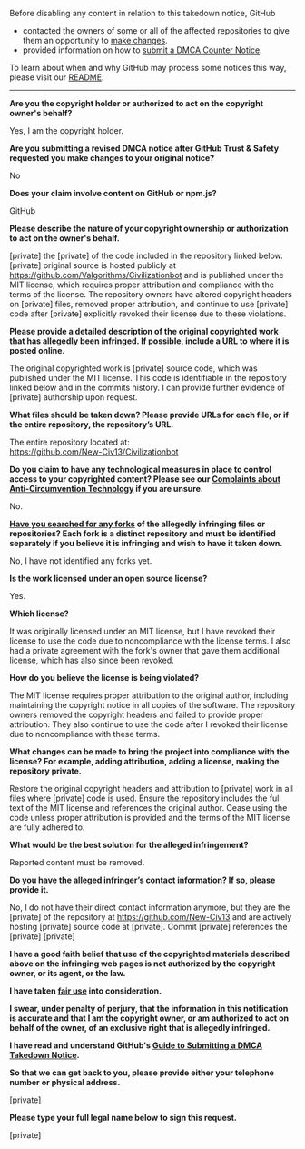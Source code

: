 Before disabling any content in relation to this takedown notice, GitHub
- contacted the owners of some or all of the affected repositories to give them an opportunity to [make changes](https://docs.github.com/en/github/site-policy/dmca-takedown-policy#a-how-does-this-actually-work).
- provided information on how to [submit a DMCA Counter Notice](https://docs.github.com/en/articles/guide-to-submitting-a-dmca-counter-notice).

To learn about when and why GitHub may process some notices this way, please visit our [README](https://github.com/github/dmca/blob/master/README.md#anatomy-of-a-takedown-notice).

---

**Are you the copyright holder or authorized to act on the copyright owner's behalf?**

Yes, I am the copyright holder.

**Are you submitting a revised DMCA notice after GitHub Trust & Safety requested you make changes to your original notice?**

No

**Does your claim involve content on GitHub or npm.js?**

GitHub

**Please describe the nature of your copyright ownership or authorization to act on the owner's behalf.**

[private] the [private] of the code included in the repository linked below. [private] original source is hosted publicly at https://github.com/Valgorithms/Civilizationbot and is published under the MIT license, which requires proper attribution and compliance with the terms of the license. The repository owners have altered copyright headers on [private] files, removed proper attribution, and continue to use [private] code after [private] explicitly revoked their license due to these violations.

**Please provide a detailed description of the original copyrighted work that has allegedly been infringed. If possible, include a URL to where it is posted online.**

The original copyrighted work is [private] source code, which was published under the MIT license. This code is identifiable in the repository linked below and in the commits history. I can provide further evidence of [private] authorship upon request.

**What files should be taken down? Please provide URLs for each file, or if the entire repository, the repository’s URL.**

The entire repository located at:  
https://github.com/New-Civ13/Civilizationbot

**Do you claim to have any technological measures in place to control access to your copyrighted content? Please see our <a href="https://docs.github.com/articles/guide-to-submitting-a-dmca-takedown-notice#complaints-about-anti-circumvention-technology">Complaints about Anti-Circumvention Technology</a> if you are unsure.**

No.

**<a href="https://docs.github.com/articles/dmca-takedown-policy#b-what-about-forks-or-whats-a-fork">Have you searched for any forks</a> of the allegedly infringing files or repositories? Each fork is a distinct repository and must be identified separately if you believe it is infringing and wish to have it taken down.**

No, I have not identified any forks yet.

**Is the work licensed under an open source license?**

Yes.

**Which license?**

It was originally licensed under an MIT license, but I have revoked their license to use the code due to noncompliance with the license terms. I also had a private agreement with the fork's owner that gave them additional license, which has also since been revoked.

**How do you believe the license is being violated?**

The MIT license requires proper attribution to the original author, including maintaining the copyright notice in all copies of the software. The repository owners removed the copyright headers and failed to provide proper attribution. They also continue to use the code after I revoked their license due to noncompliance with these terms.

**What changes can be made to bring the project into compliance with the license? For example, adding attribution, adding a license, making the repository private.**

Restore the original copyright headers and attribution to [private] work in all files where [private] code is used. Ensure the repository includes the full text of the MIT license and references the original author. Cease using the code unless proper attribution is provided and the terms of the MIT license are fully adhered to.

**What would be the best solution for the alleged infringement?**

Reported content must be removed.

**Do you have the alleged infringer’s contact information? If so, please provide it.**

No, I do not have their direct contact information anymore, but they are the [private] of the repository at https://github.com/New-Civ13 and are actively hosting [private] source code at [private].  Commit [private] references the [private] [private]

**I have a good faith belief that use of the copyrighted materials described above on the infringing web pages is not authorized by the copyright owner, or its agent, or the law.**

**I have taken <a href="https://www.lumendatabase.org/topics/22">fair use</a> into consideration.**

**I swear, under penalty of perjury, that the information in this notification is accurate and that I am the copyright owner, or am authorized to act on behalf of the owner, of an exclusive right that is allegedly infringed.**

**I have read and understand GitHub's <a href="https://docs.github.com/articles/guide-to-submitting-a-dmca-takedown-notice/">Guide to Submitting a DMCA Takedown Notice</a>.**

**So that we can get back to you, please provide either your telephone number or physical address.**

[private]

**Please type your full legal name below to sign this request.**

[private]
